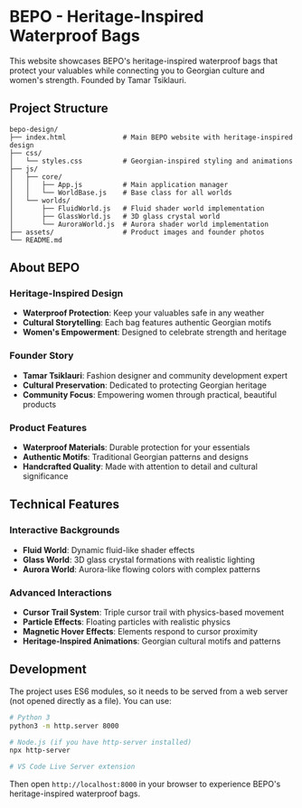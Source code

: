 # BEPO - Heritage-Inspired Waterproof Bags

This website showcases BEPO's heritage-inspired waterproof bags that protect your valuables while connecting you to Georgian culture and women's strength. Founded by Tamar Tsiklauri.

## Project Structure

```
bepo-design/
├── index.html              # Main BEPO website with heritage-inspired design
├── css/
│   └── styles.css          # Georgian-inspired styling and animations
├── js/
│   ├── core/
│   │   ├── App.js          # Main application manager
│   │   └── WorldBase.js    # Base class for all worlds
│   └── worlds/
│       ├── FluidWorld.js   # Fluid shader world implementation
│       ├── GlassWorld.js   # 3D glass crystal world
│       └── AuroraWorld.js  # Aurora shader world implementation
├── assets/                 # Product images and founder photos
└── README.md
```

## About BEPO

### **Heritage-Inspired Design**
- **Waterproof Protection**: Keep your valuables safe in any weather
- **Cultural Storytelling**: Each bag features authentic Georgian motifs
- **Women's Empowerment**: Designed to celebrate strength and heritage

### **Founder Story**
- **Tamar Tsiklauri**: Fashion designer and community development expert
- **Cultural Preservation**: Dedicated to protecting Georgian heritage
- **Community Focus**: Empowering women through practical, beautiful products

### **Product Features**
- **Waterproof Materials**: Durable protection for your essentials
- **Authentic Motifs**: Traditional Georgian patterns and designs
- **Handcrafted Quality**: Made with attention to detail and cultural significance

## Technical Features

### **Interactive Backgrounds**
- **Fluid World**: Dynamic fluid-like shader effects
- **Glass World**: 3D glass crystal formations with realistic lighting
- **Aurora World**: Aurora-like flowing colors with complex patterns

### **Advanced Interactions**
- **Cursor Trail System**: Triple cursor trail with physics-based movement
- **Particle Effects**: Floating particles with realistic physics
- **Magnetic Hover Effects**: Elements respond to cursor proximity
- **Heritage-Inspired Animations**: Georgian cultural motifs and patterns

## Development

The project uses ES6 modules, so it needs to be served from a web server (not opened directly as a file). You can use:

```bash
# Python 3
python3 -m http.server 8000

# Node.js (if you have http-server installed)
npx http-server

# VS Code Live Server extension
```

Then open `http://localhost:8000` in your browser to experience BEPO's heritage-inspired waterproof bags.




